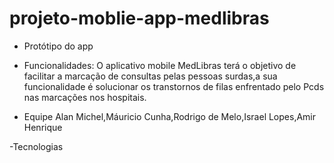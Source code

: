 # projeto-moblie-app-medlibras
- Protótipo do app
- Funcionalidades:
  O aplicativo mobile MedLibras terá o objetivo
  de facilitar a marcação de consultas pelas pessoas
  surdas,a sua funcionalidade é solucionar os transtornos
  de filas enfrentado pelo Pcds nas marcações nos hospitais.

- Equipe
  Alan Michel,Máuricio Cunha,Rodrigo de Melo,Israel Lopes,Amir Henrique

-Tecnologias
